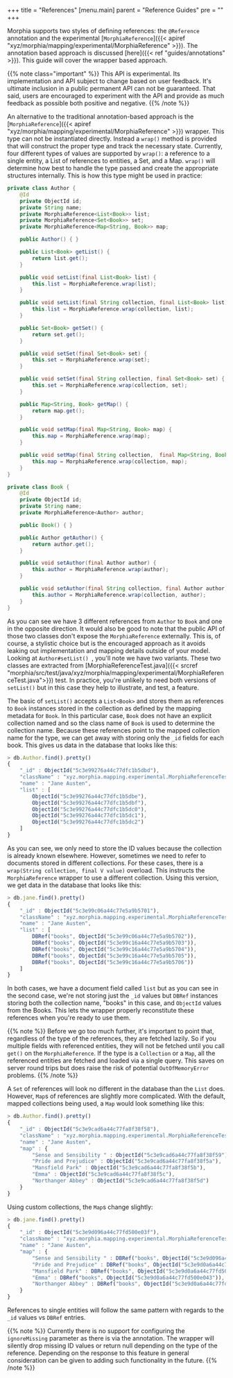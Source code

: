 +++
title = "References"
[menu.main]
  parent = "Reference Guides"
  pre = "<i class='fa fa-file-text-o'></i>"
+++

Morphia supports two styles of defining references:  the `@Reference` annotation and the experimental [`MorphiaReference`]({{< apiref 
"xyz/morphia/mapping/experimental/MorphiaReference" >}}).  The annotation based approach is discussed 
[here]({{< ref "guides/annotations" >}}).  This guide will cover the wrapper based approach.

{{% note class="important" %}}
This API is experimental.  Its implementation and API subject to change based on user feedback.  It's ultimate inclusion in a public 
permanent API can not be guaranteed.  That said, users are encouraged to experiment with the API and provide as much feedback as possible
 both positive and negative.
{{% /note %}}

An alternative to the traditional annotation-based approach is the [`MorphiaReference`]({{< apiref
 "xyz/morphia/mapping/experimental/MorphiaReference" >}}) wrapper.  This type can not be instantiated directly.  Instead a `wrap()` 
 method is provided that will construct the proper type and track the necessary state.  Currently, four different types of values are 
 supported by `wrap()`:  a reference to a single entity, a List of references to entities, a Set, and a Map.  `wrap()` will determine how
  best to handle the type passed and create the appropriate structures internally.  This is how this type might be used in practice:
  
```java
private class Author {
    @Id
    private ObjectId id;
    private String name;
    private MorphiaReference<List<Book>> list;
    private MorphiaReference<Set<Book>> set;
    private MorphiaReference<Map<String, Book>> map;

    public Author() { }

    public List<Book> getList() {
        return list.get();
    }

    public void setList(final List<Book> list) {
        this.list = MorphiaReference.wrap(list);
    }

    public void setList(final String collection, final List<Book> list) {
        this.list = MorphiaReference.wrap(collection, list);
    }

    public Set<Book> getSet() {
        return set.get();
    }

    public void setSet(final Set<Book> set) {
        this.set = MorphiaReference.wrap(set);
    }

    public void setSet(final String collection, final Set<Book> set) {
        this.set = MorphiaReference.wrap(collection, set);
    }

    public Map<String, Book> getMap() {
        return map.get();
    }

    public void setMap(final Map<String, Book> map) {
        this.map = MorphiaReference.wrap(map);
    }

    public void setMap(final String collection,  final Map<String, Book> map) {
        this.map = MorphiaReference.wrap(collection, map);
    }
}

private class Book {
    @Id
    private ObjectId id;
    private String name;
    private MorphiaReference<Author> author;

    public Book() { }

    public Author getAuthor() {
        return author.get();
    }

    public void setAuthor(final Author author) {
        this.author = MorphiaReference.wrap(author);
    }

    public void setAuthor(final String collection, final Author author) {
        this.author = MorphiaReference.wrap(collection, author);
    }
}

```

As you can see we have 3 different references from `Author` to `Book` and one in the opposite direction.  It would also be good to note 
that the public API of those two classes don't expose the `MorphiaReference` externally.  This is, of course, a stylistic choice but is 
the encouraged approach as it avoids leaking out implementation and mapping details outside of your model.  Looking at `Author#setList()
`, you'll note we have two variants.  These two classes are extracted from [MorphiaReferenceTest.java]({{< srcref
"morphia/src/test/java/xyz/morphia/mapping/experimental/MorphiaReferenceTest.java">}}) test.  In practice, you're unlikely to need both 
versions of `setList()` but in this case they help to illustrate, and test, a feature.

The basic of `setList()` accepts a `List<Book>` and stores them as references to `Book` instances stored in the collection as defined by 
the mapping metadata for `Book`.  In this particular case, `Book` does not have an explicit collection named and so the class name of 
`Book` is used to determine the collection name.  Because these references point to the mapped collection name for the type, we can get 
away with storing only the `_id` fields for each book.  This gives us data in the database that looks like this:

```javascript
> db.Author.find().pretty()
{
	"_id" : ObjectId("5c3e99276a44c77dfc1b5dbd"),
	"className" : "xyz.morphia.mapping.experimental.MorphiaReferenceTest$Author",
	"name" : "Jane Austen",
	"list" : [
		ObjectId("5c3e99276a44c77dfc1b5dbe"),
		ObjectId("5c3e99276a44c77dfc1b5dbf"),
		ObjectId("5c3e99276a44c77dfc1b5dc0"),
		ObjectId("5c3e99276a44c77dfc1b5dc1"),
		ObjectId("5c3e99276a44c77dfc1b5dc2")
	]
}
```

As you can see, we only need to store the ID values because the collection is already known elsewhere.  However, sometimes we need to 
refer to documents stored in different collections.  For these cases, there is a `wrap(String collection, final V value)` overload.  This
 instructs the `MorphiaReference` wrapper to use a different collection.  Using this version, we get data in the database that looks like
  this:
  
```javascript
> db.jane.find().pretty()
{
	"_id" : ObjectId("5c3e99c06a44c77e5a9b5701"),
	"className" : "xyz.morphia.mapping.experimental.MorphiaReferenceTest$Author",
	"name" : "Jane Austen",
	"list" : [
		DBRef("books", ObjectId("5c3e99c06a44c77e5a9b5702")),
		DBRef("books", ObjectId("5c3e99c16a44c77e5a9b5703")),
		DBRef("books", ObjectId("5c3e99c16a44c77e5a9b5704")),
		DBRef("books", ObjectId("5c3e99c16a44c77e5a9b5705")),
		DBRef("books", ObjectId("5c3e99c16a44c77e5a9b5706"))
	]
}
``` 

In both cases, we have a document field called `list` but as you can see in the second case, we're not storing just the `_id` values but 
`DBRef` instances storing both the collection name, "books" in this case, and `ObjectId` values from the Books.  This lets the wrapper 
properly reconstitute these references when you're ready to use them.

{{% note %}}
Before we go too much further, it's important to point that, regardless of the type of the references, they are fetched lazily.  So if 
you multiple fields with referenced entities, they will not be fetched until you call `get()` on the `MorphiaReference`.  If the type is 
a `Collection` or a `Map`, all the referenced entities are fetched and loaded via a single query.  This saves on server round trips but 
does raise the risk of potential `OutOfMemoryError` problems.
{{% /note %}}

A `Set` of references will look no different in the database than the `List` does.  However, `Map`s of references are slightly more 
complicated.  With the default, mapped collections being used, a `Map` would look something like this:

```javascript
> db.Author.find().pretty()
{
	"_id" : ObjectId("5c3e9cad6a44c77fa8f38f58"),
	"className" : "xyz.morphia.mapping.experimental.MorphiaReferenceTest$Author",
	"name" : "Jane Austen",
	"map" : {
		"Sense and Sensibility " : ObjectId("5c3e9cad6a44c77fa8f38f59"),
		"Pride and Prejudice" : ObjectId("5c3e9cad6a44c77fa8f38f5a"),
		"Mansfield Park" : ObjectId("5c3e9cad6a44c77fa8f38f5b"),
		"Emma" : ObjectId("5c3e9cad6a44c77fa8f38f5c"),
		"Northanger Abbey" : ObjectId("5c3e9cad6a44c77fa8f38f5d")
	}
}
``` 

Using custom collections, the `Map`s change slightly:

```javascript
> db.jane.find().pretty()
{
	"_id" : ObjectId("5c3e9d096a44c77fd500e03f"),
	"className" : "xyz.morphia.mapping.experimental.MorphiaReferenceTest$Author",
	"name" : "Jane Austen",
	"map" : {
		"Sense and Sensibility " : DBRef("books", ObjectId("5c3e9d096a44c77fd500e040")),
		"Pride and Prejudice" : DBRef("books", ObjectId("5c3e9d0a6a44c77fd500e041")),
		"Mansfield Park" : DBRef("books", ObjectId("5c3e9d0a6a44c77fd500e042")),
		"Emma" : DBRef("books", ObjectId("5c3e9d0a6a44c77fd500e043")),
		"Northanger Abbey" : DBRef("books", ObjectId("5c3e9d0a6a44c77fd500e044"))
	}
}
```

References to single entities will follow the same pattern with regards to the `_id` values vs `DBRef` entries.

{{% note  %}}
Currently there is no support for configuring the `ignoreMissing` parameter as there is via the annotation.  The wrapper will silently drop 
missing ID values or return null depending on the type of the reference.  Depending on the response to this feature in general 
consideration can be given to adding such functionality in the future.
{{% /note %}}